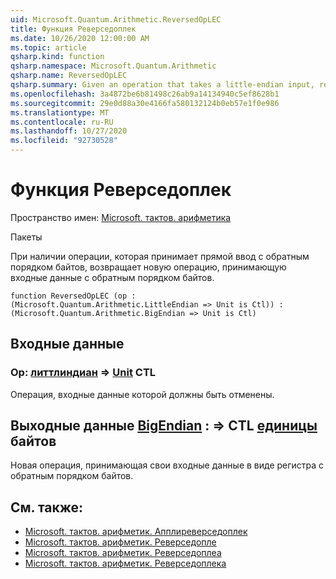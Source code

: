 ```yaml
---
uid: Microsoft.Quantum.Arithmetic.ReversedOpLEC
title: Функция Реверседоплек
ms.date: 10/26/2020 12:00:00 AM
ms.topic: article
qsharp.kind: function
qsharp.namespace: Microsoft.Quantum.Arithmetic
qsharp.name: ReversedOpLEC
qsharp.summary: Given an operation that takes a little-endian input, returns a new operation that takes a big-endian input.
ms.openlocfilehash: 3a4872be6b81498c26ab9a14134940c5ef8628b1
ms.sourcegitcommit: 29e0d88a30e4166fa580132124b0eb57e1f0e986
ms.translationtype: MT
ms.contentlocale: ru-RU
ms.lasthandoff: 10/27/2020
ms.locfileid: "92730528"
---
```

# <a name="reversedoplec-function"></a>Функция Реверседоплек

Пространство имен: [Microsoft. тактов. арифметика](xref:Microsoft.Quantum.Arithmetic)

Пакеты [](https://nuget.org/packages/)


При наличии операции, которая принимает прямой ввод с обратным порядком байтов, возвращает новую операцию, принимающую входные данные с обратным порядком байтов.

```qsharp
function ReversedOpLEC (op : (Microsoft.Quantum.Arithmetic.LittleEndian => Unit is Ctl)) : (Microsoft.Quantum.Arithmetic.BigEndian => Unit is Ctl)
```


## <a name="input"></a>Входные данные

### <a name="op--littleendian--unit-ctl"></a>Op: [литтлиндиан](xref:Microsoft.Quantum.Arithmetic.LittleEndian) => [Unit](xref:microsoft.quantum.lang-ref.unit) CTL

Операция, входные данные которой должны быть отменены.



## <a name="output--bigendian--unit-ctl"></a>Выходные данные [BigEndian](xref:Microsoft.Quantum.Arithmetic.BigEndian) : => CTL [единицы](xref:microsoft.quantum.lang-ref.unit) байтов

Новая операция, принимающая свои входные данные в виде регистра с обратным порядком байтов.

## <a name="see-also"></a>См. также:

- [Microsoft. тактов. арифметик. Апплиреверседоплек](xref:Microsoft.Quantum.Arithmetic.ApplyReversedOpLEC)
- [Microsoft. тактов. арифметик. Реверседопле](xref:Microsoft.Quantum.Arithmetic.ReversedOpLE)
- [Microsoft. тактов. арифметик. Реверседоплеа](xref:Microsoft.Quantum.Arithmetic.ReversedOpLEA)
- [Microsoft. тактов. арифметик. Реверседоплека](xref:Microsoft.Quantum.Arithmetic.ReversedOpLECA)